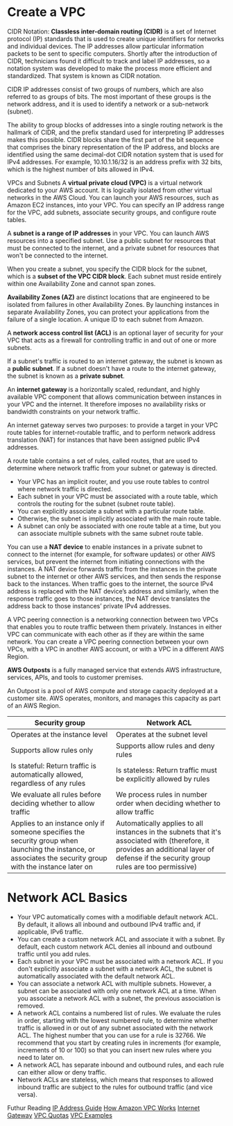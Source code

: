 # Create a VPC
CIDR Notation: 
**Classless inter-domain routing (CIDR)** is a set of Internet protocol (IP) standards that is used to create unique identifiers for networks and individual devices. The IP addresses allow particular information packets to be sent to specific computers. Shortly after the introduction of CIDR, technicians found it difficult to track and label IP addresses, so a notation system was developed to make the process more efficient and standardized. That system is known as CIDR notation.

CIDR IP addresses consist of two groups of numbers, which are also referred to as groups of bits. The most important of these groups is the network address, and it is used to identify a network or a sub-network (subnet). 

The ability to group blocks of addresses into a single routing network is the hallmark of CIDR, and the prefix standard used for interpreting IP addresses makes this possible. CIDR blocks share the first part of the bit sequence that comprises the binary representation of the IP address, and blocks are identified using the same decimal-dot CIDR notation system that is used for IPv4 addresses. For example, 10.10.1.16/32 is an address prefix with 32 bits, which is the highest number of bits allowed in IPv4.

VPCs and Subnets
A **virtual private cloud (VPC)** is a virtual network dedicated to your AWS account. It is logically isolated from other virtual networks in the AWS Cloud. You can launch your AWS resources, such as Amazon EC2 instances, into your VPC. You can specify an IP address range for the VPC, add subnets, associate security groups, and configure route tables.

A **subnet is a range of IP addresses** in your VPC. You can launch AWS resources into a specified subnet. Use a public subnet for resources that must be connected to the internet, and a private subnet for resources that won't be connected to the internet.

When you create a subnet, you specify the CIDR block for the subnet, which is a **subset of the VPC CIDR block**. Each subnet must reside entirely within one Availability Zone and cannot span zones. 

**Availability Zones (AZ)** are distinct locations that are engineered to be isolated from failures in other Availability Zones. By launching instances in separate Availability Zones, you can protect your applications from the failure of a single location. A unique ID to each subnet from Amazon.

A **network access control list (ACL)** is an optional layer of security for your VPC that acts as a firewall for controlling traffic in and out of one or more subnets. 

If a subnet's traffic is routed to an internet gateway, the subnet is known as a **public subnet**.
If a subnet doesn't have a route to the internet gateway, the subnet is known as a **private subnet**. 

An **internet gateway** is a horizontally scaled, redundant, and highly available VPC component that allows communication between instances in your VPC and the internet. It therefore imposes no availability risks or bandwidth constraints on your network traffic.

An internet gateway serves two purposes: to provide a target in your VPC route tables for internet-routable traffic, and to perform network address translation (NAT) for instances that have been assigned public IPv4 addresses.

A route table contains a set of rules, called routes, that are used to determine where network traffic from your subnet or gateway is directed.

- Your VPC has an implicit router, and you use route tables to control where network traffic is directed. 
- Each subnet in your VPC must be associated with a route table, which controls the routing for the subnet (subnet route table). 
- You can explicitly associate a subnet with a particular route table. 
- Otherwise, the subnet is implicitly associated with the main route table. 
- A subnet can only be associated with one route table at a time, but you can associate multiple subnets with the same subnet route table.


You can use a **NAT device** to enable instances in a private subnet to connect to the internet (for example, for software updates) or other AWS services, but prevent the internet from initiating connections with the instances. 
A NAT device forwards traffic from the instances in the private subnet to the internet or other AWS services, and then sends the response back to the instances. 
When traffic goes to the internet, the source IPv4 address is replaced with the NAT device’s address and similarly, when the response traffic goes to those instances, the NAT device translates the address back to those instances’ private IPv4 addresses.

A VPC peering connection is a networking connection between two VPCs that enables you to route traffic between them privately. Instances in either VPC can communicate with each other as if they are within the same network. You can create a VPC peering connection between your own VPCs, with a VPC in another AWS account, or with a VPC in a different AWS Region.

**AWS Outposts** is a fully managed service that extends AWS infrastructure, services, APIs, and tools to customer premises.

An Outpost is a pool of AWS compute and storage capacity deployed at a customer site. AWS operates, monitors, and manages this capacity as part of an AWS Region.

| Security group |	Network ACL |
| ------- | -------- |
| Operates at the instance level | Operates at the subnet level |
| Supports allow rules only | Supports allow rules and deny rules |
| Is stateful: Return traffic is automatically allowed, regardless of any rules | Is stateless: Return traffic must be explicitly allowed by rules |
| We evaluate all rules before deciding whether to allow traffic | We process rules in number order when deciding whether to allow traffic |
| Applies to an instance only if someone specifies the security group when launching the instance, or associates the security group with the instance later on | Automatically applies to all instances in the subnets that it's associated with (therefore, it provides an additional layer of defense if the security group rules are too permissive) |

# Network ACL Basics
- Your VPC automatically comes with a modifiable default network ACL. By default, it allows all inbound and outbound IPv4 traffic and, if applicable, IPv6 traffic.
- You can create a custom network ACL and associate it with a subnet. By default, each custom network ACL denies all inbound and outbound traffic until you add rules.
- Each subnet in your VPC must be associated with a network ACL. If you don't explicitly associate a subnet with a network ACL, the subnet is automatically associated with the default network ACL.
- You can associate a network ACL with multiple subnets. However, a subnet can be associated with only one network ACL at a time. When you associate a network ACL with a subnet, the previous association is removed.
- A network ACL contains a numbered list of rules. We evaluate the rules in order, starting with the lowest numbered rule, to determine whether traffic is allowed in or out of any subnet associated with the network ACL. The highest number that you can use for a rule is 32766. We recommend that you start by creating rules in increments (for example, increments of 10 or 100) so that you can insert new rules where you need to later on.
- A network ACL has separate inbound and outbound rules, and each rule can either allow or deny traffic.
- Network ACLs are stateless, which means that responses to allowed inbound traffic are subject to the rules for outbound traffic (and vice versa).

Futhur Reading
[IP Address Guide](https://www.ipaddressguide.com/cidr)
[How Amazon VPC Works](https://docs.aws.amazon.com/vpc/latest/userguide/how-it-works.html)
[Internet Gateway](https://docs.aws.amazon.com/vpc/latest/userguide/VPC_Internet_Gateway.html)
[VPC Quotas](https://docs.aws.amazon.com/vpc/latest/userguide/amazon-vpc-limits.html)
[VPC Examples](https://docs.aws.amazon.com/vpc/latest/userguide/VPC_Scenarios.html)